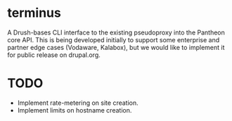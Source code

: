 terminus
========

A Drush-bases CLI interface to the existing pseudoproxy into the Pantheon core API. This is being developed initially to support some enterprise and partner edge cases (Vodaware, Kalabox), but we would like to implement it for public release on drupal.org.

TODO
====

- Implement rate-metering on site creation.
- Implement limits on hostname creation.

